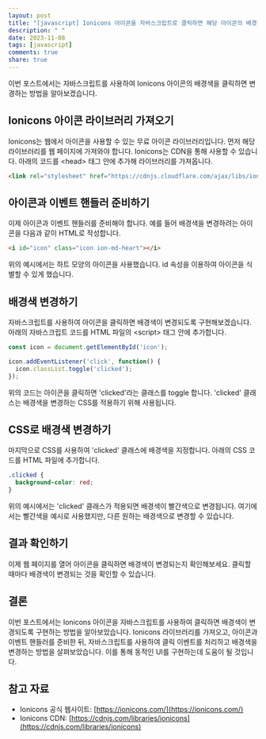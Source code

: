 ```yaml
---
layout: post
title: "[javascript] Ionicons 아이콘을 자바스크립트로 클릭하면 해당 아이콘의 배경색이 변경되도록 구현하는 방법"
description: " "
date: 2023-11-08
tags: [javascript]
comments: true
share: true
---
```


이번 포스트에서는 자바스크립트를 사용하여 Ionicons 아이콘의 배경색을 클릭하면 변경하는 방법을 알아보겠습니다.

## Ionicons 아이콘 라이브러리 가져오기

Ionicons는 웹에서 아이콘을 사용할 수 있는 무료 아이콘 라이브러리입니다. 먼저 해당 라이브러리를 웹 페이지에 가져와야 합니다. Ionicons는 CDN을 통해 사용할 수 있습니다. 아래의 코드를 \<head> 태그 안에 추가해 라이브러리를 가져옵니다.

```html
<link rel="stylesheet" href="https://cdnjs.cloudflare.com/ajax/libs/ionicons/5.4.0/collection/components/icon/icon.min.css" />
```

## 아이콘과 이벤트 핸들러 준비하기

이제 아이콘과 이벤트 핸들러를 준비해야 합니다. 예를 들어 배경색을 변경하려는 아이콘을 다음과 같이 HTML로 작성합니다.

```html
<i id="icon" class="icon ion-md-heart"></i>
```

위의 예시에서는 하트 모양의 아이콘을 사용했습니다. id 속성을 이용하여 아이콘을 식별할 수 있게 했습니다.

## 배경색 변경하기

자바스크립트를 사용하여 아이콘을 클릭하면 배경색이 변경되도록 구현해보겠습니다. 아래의 자바스크립트 코드를 HTML 파일의 \<script> 태그 안에 추가합니다.

```javascript
const icon = document.getElementById('icon');

icon.addEventListener('click', function() {
  icon.classList.toggle('clicked');
});
```

위의 코드는 아이콘을 클릭하면 'clicked'라는 클래스를 toggle 합니다. 'clicked' 클래스는 배경색을 변경하는 CSS를 적용하기 위해 사용됩니다.

## CSS로 배경색 변경하기

마지막으로 CSS를 사용하여 'clicked' 클래스에 배경색을 지정합니다. 아래의 CSS 코드를 HTML 파일에 추가합니다.

```css
.clicked {
  background-color: red;
}
```

위의 예시에서는 'clicked' 클래스가 적용되면 배경색이 빨간색으로 변경됩니다. 여기에서는 빨간색을 예시로 사용했지만, 다른 원하는 배경색으로 변경할 수 있습니다.

## 결과 확인하기

이제 웹 페이지를 열어 아이콘을 클릭하면 배경색이 변경되는지 확인해보세요. 클릭할 때마다 배경색이 변경되는 것을 확인할 수 있습니다.

## 결론

이번 포스트에서는 Ionicons 아이콘을 자바스크립트를 사용하여 클릭하면 배경색이 변경되도록 구현하는 방법을 알아보았습니다. Ionicons 라이브러리를 가져오고, 아이콘과 이벤트 핸들러를 준비한 뒤, 자바스크립트를 사용하여 클릭 이벤트를 처리하고 배경색을 변경하는 방법을 살펴보았습니다. 이를 통해 동적인 UI를 구현하는데 도움이 될 것입니다.

## 참고 자료

- Ionicons 공식 웹사이트: [https://ionicons.com/](https://ionicons.com/)
- Ionicons CDN: [https://cdnjs.com/libraries/ionicons](https://cdnjs.com/libraries/ionicons)
